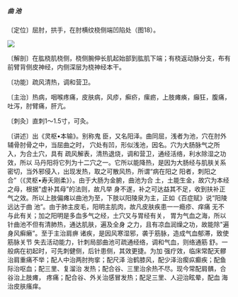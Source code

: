 ##### 曲 池

〔定位〕屈肘，拱手，在肘横纹桡侧端凹陷处（图18）。

![](img/图18.jpg)

〔解剖〕在肱桡肌桡侧，桡侧腕伸长肌起始部到肱肌下端；有桡返动脉分支，布有前臂背侧皮神经，内侧深层为桡神经本干。

〔功能〕疏风清热，调和营卫。

〔主治〕热病，咽喉疼痛，皮肤病，风疹，癣疥，瘰疬，上肢瘫痪，癲狂，腹痛，吐泻，肘臂痛，肝亢。

〔刺灸〕直刺1〜1.5寸，可灸。

〔讲述〕出《灵枢•本输》。别称鬼 臣，又名阳泽。曲同屈，浅者为池，穴在肘外辅骨肘骨之中，当屈曲之时， 穴处有凹，形似浅池，因名。穴为大肠脉气之所入，为合土穴，具有 疏风解表，清热退烧，调和营卫，通经活络，利水除湿之功效，所以 马丹阳将它列为十二穴之一。它所以能降热，是因为大肠经与肌肤关系密切，当外邪侵入，出现发热，取之可散风热，所谓“病在阳之 阳者，刺阳之合”（《灵枢•寿夭刚柔》）。由于大肠为金腑，曲池为合 土，土能生金，故穴为本经之母，根据"虚补其母”的法则，故凡举 身不遂，补之可达益其不足，收到扶补正气之效。所以上肢偏瘫以曲池为至，下肢以阳陵泉为主，正如《百症赋》说“阳陵远达于曲 池”。由于肺主皮毛，阳明主肌肉，故凡皮肤疾患一一瘾疹、痒痛 无不与此有关；加之阳明是多血多气之经，土穴又与胃经有关， 胃为气血之海，所以针曲池不但有清肺热，通达肌肤，遍及全身 之力，且有凉血润燥之功，故能除"遍身风癣癞”。至于主治肩痹 诸疾，是因风寒湿邪，袭于筋脉，造成气血郁滞，致使筋脉关节 失去活动能力，针刺局部曲池可疏通经络，调和气血，则络通筋 舒。一般病在初起时，可先刺健侧，后针患侧，其效更捷。为加 强疗效，临床常配天髎治肩重痛不举；配人中治两肘拘挛；配尺泽 治鹤膝风，配少泽治瘈疭癫疾；配鱼际治呕血；配三里、复溜治 发热；配合谷、三里治余热不尽。现今常配肩髃，合谷治上肢瘫， 疼痛；配合谷、外关治感冒发热；配足三里、人迎治眩晕，配血 海治皮肤瘙痒。

